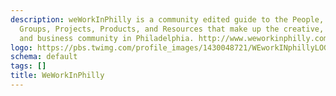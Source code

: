 ```yaml
---
description: weWorkInPhilly is a community edited guide to the People, Companies,
  Groups, Projects, Products, and Resources that make up the creative, technology,
  and business community in Philadelphia. http://www.weworkinphilly.com/
logo: https://pbs.twimg.com/profile_images/1430048721/WEworkINphillyLOGOemblem2011_400x400.jpeg
schema: default
tags: []
title: WeWorkInPhilly
---
```

